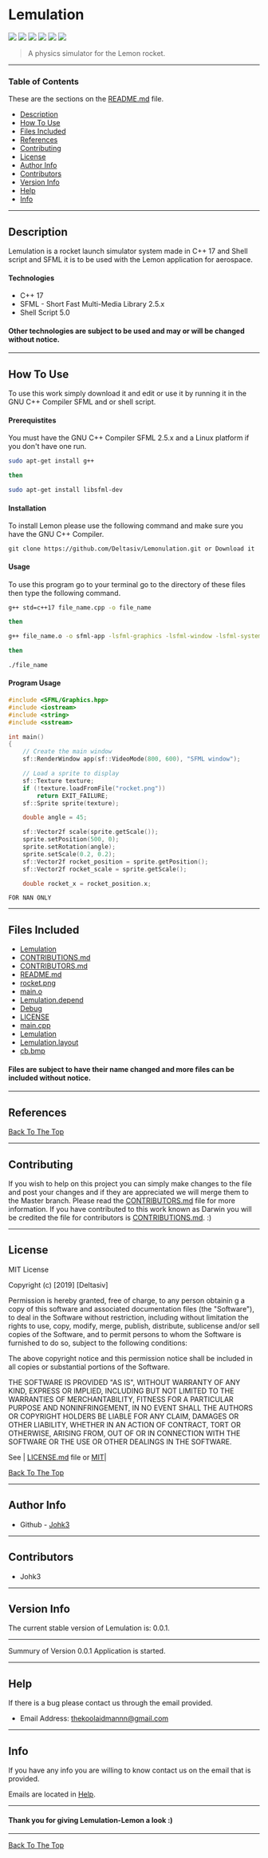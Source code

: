 # Lemulation

![](https://img.shields.io/badge/C++-17-blue.svg) ![](https://img.shields.io/badge/license-MIT-lightgray.svg) ![](https://img.shields.io/badge/version-0.0.1-yellow.svg) ![](https://img.shields.io/badge/build-passing-green.svg) ![](https://img.shields.io/badge/ShellScript-5.0-red.svg) ![](https://img.shields.io/badge/SFML-2.5.x-Pink.svg) 

> A physics simulator for the Lemon rocket. 

--- 

### Table of Contents  

These are the sections on the [README.md](https://github.com/Deltasiv/Lemonulation/blob/master/README.md) file. 

- [Description](#description)
- [How To Use](#how-to-use)
- [Files Included](#files-included) 
- [References](#references) 
- [Contributing](#contributing) 
- [License](#license)
- [Author Info](#author-info)
- [Contributors](#contributors) 
- [Version Info](#version-info)
- [Help](#help) 
- [Info](#info) 

--- 

## Description 

Lemulation is a rocket launch simulator system made in C++ 17 and Shell script and SFML it is to be used with the Lemon application for aerospace. 

#### Technologies 

- C++ 17 
- SFML - Short Fast Multi-Media Library 2.5.x
- Shell Script 5.0 

#### Other technologies are subject to be used and may or will be changed without notice. 

--- 

## How To Use 

To use this work simply download it and edit or use it by running it in the GNU C++ Compiler SFML and or shell script.

#### Prerequistites 

You must have the GNU C++ Compiler SFML 2.5.x and a Linux platform if you don't have one run.

```bash 
sudo apt-get install g++

then 

sudo apt-get install libsfml-dev
```

#### Installation 

To install Lemon please use the following command and make sure you have the GNU C++ Compiler. 

```
git clone https://github.com/Deltasiv/Lemonulation.git or Download it 
```

#### Usage 

To use this program go to your terminal go to the directory of these files then type the following command. 

```bash
g++ std=c++17 file_name.cpp -o file_name

then 

g++ file_name.o -o sfml-app -lsfml-graphics -lsfml-window -lsfml-system 

then 

./file_name
```

#### Program Usage 

```cpp
#include <SFML/Graphics.hpp>
#include <iostream>
#include <string>
#include <sstream>

int main()
{
    // Create the main window
    sf::RenderWindow app(sf::VideoMode(800, 600), "SFML window");

    // Load a sprite to display
    sf::Texture texture;
    if (!texture.loadFromFile("rocket.png"))
        return EXIT_FAILURE;
    sf::Sprite sprite(texture);

    double angle = 45;

    sf::Vector2f scale(sprite.getScale());
    sprite.setPosition(500, 0);
    sprite.setRotation(angle);
    sprite.setScale(0.2, 0.2);
    sf::Vector2f rocket_position = sprite.getPosition();
    sf::Vector2f rocket_scale = sprite.getScale();

    double rocket_x = rocket_position.x;
```
```
FOR NAN ONLY 
```

--- 

## Files Included 

- [Lemulation](https://github.com/Deltasiv/Lemulation/tree/master/bin/Debug)
- [CONTRIBUTIONS.md](https://github.com/Deltasiv/Lemulation/blob/master/CONTRIBUTIONS.md)
- [CONTRIBUTORS.md](https://github.com/Deltasiv/Lemulation/blob/master/CONTRIBUOTRS.md)
- [README.md](https://github.com/Deltasiv/Lemulation/blob/master/README.md)
- [rocket.png](https://github.com/Deltasiv/Lemulation/blob/master/rocket.png)
- [main.o](https://github.com/Deltasiv/Lemulation/blob/master/obj/Debug/main.o)
- [Lemulation.depend](https://github.com/Deltasiv/Lemulation/blob/master/Lemulation.depend)
- [Debug](https://github.com/Deltasiv/Lemulation/tree/master/obj/Debug)
- [LICENSE](https://github.com/Deltasiv/Lemulation/blob/master/LICENSE)
- [main.cpp](https://github.com/Deltasiv/Lemulation/blob/master/main.cpp)
- [Lemulation](https://github.com/Deltasiv/Lemulation/blob/master/bin/Debug/Lemulation) 
- [Lemulation.layout](https://github.com/Deltasiv/Lemulation/blob/master/Lemulation.layout)
- [cb.bmp](https://github.com/Deltasiv/Lemulation/blob/master/cb.bmp)

#### Files are subject to have their name changed and more files can be included without notice. 

---

## References 

[Back To The Top](#Lemulation) 

--- 

## Contributing

If you wish to help on this project you can simply make changes to the file and post your changes and if they are appreciated we will merge them to the Master branch. Please read the [CONTRIBUTORS.md](https://github.com/Deltasiv/Lemulation/blob/master/CONTRIBUTORS.md) file for more information. If you have contributed to this work known as Darwin you will be credited the file for contributors is [CONTRIBUTIONS.md](https://github.com/Deltasiv/Lemulation/blob/master/CONTRIBUTIONS.md). :) 

--- 

## License 

MIT License 

Copyright (c) [2019] [Deltasiv] 

Permission is hereby granted, free of charge, to any person obtainin g a copy of this software and associated documentation files (the "Software"), to deal in the Software without restriction, including without limitation the rights to use, copy, modify, merge, publish, distribute, sublicense and/or sell copies of the Software, and to permit persons to whom the Software is furnished to do so, subject to the following conditions: 

The above copyright notice and this permission notice shall be included in all copies or substantial portions of the Software. 

THE SOFTWARE IS PROVIDED "AS IS", WITHOUT WARRANTY OF ANY KIND, EXPRESS OR IMPLIED, INCLUDING BUT NOT LIMITED TO THE WARRANTIES OF MERCHANTABILITY, FITNESS FOR A PARTICULAR PURPOSE AND NONINFRINGEMENT, IN NO EVENT SHALL THE AUTHORS OR COPYRIGHT HOLDERS BE LIABLE FOR ANY CLAIM, DAMAGES OR OTHER LIABILITY, WHETHER IN AN ACTION OF CONTRACT, TORT OR OTHERWISE, ARISING FROM, OUT OF OR IN CONNECTION WITH THE SOFTWARE OR THE USE OR OTHER DEALINGS IN THE SOFTWARE. 

See | [LICENSE.md](https://github.com/Deltasiv/Lemulation/blob/master/LICENSE) file or [MIT](https://choosealicense.com/licenses/mit/)|

[Back To The Top](#Lemulation) 

--- 

## Author Info 

- Github - [Johk3](https://github.com/Johk3)

--- 

## Contributors 

- Johk3  

--- 

## Version Info 

The current stable version of Lemulation is: 0.0.1. 

--- 

Summury of Version 0.0.1 Application is started. 

--- 

## Help 

If there is a bug please contact us through the email provided. 

- Email Address: thekoolaidmannn@gmail.com 

--- 

## Info 

If you have any info you are willing to know contact us on the email that is provided. 

Emails are located in [Help](#help).  

--- 

#### Thank you for giving Lemulation-Lemon a look :) 

---

[Back To The Top](#Lemulation)
